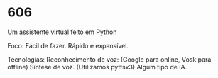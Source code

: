 # 606
Um assistente virtual feito em Python

Foco:
  Fácil de fazer.
  Rápido e expansível.

Tecnologias:
  Reconhecimento de voz: (Google para online, Vosk para offline)
  Síntese de voz. (Utilizamos pyttsx3)
  Algum tipo de IA.
